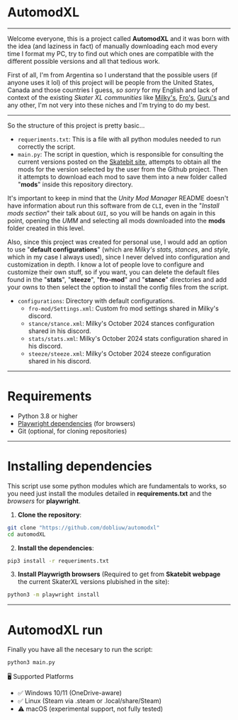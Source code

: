 # AutomodXL 

-----

Welcome everyone, this is a project called **AutomodXL** and it was born with the idea (and laziness in fact) of manually downloading each mod every time I format my PC, try to find out which ones are compatible with the different possible versions and all that tedious work.

First of all, I'm from Argentina so I understand that the possible users (if anyone uses it lol) of this project will be people from the United States, Canada and those countries I guess, *so sorry* for my English and lack of context of the existing *Skater XL communities* like [Milky's](https://discord.gg/phMWJzdP), [Fro's](https://discord.gg/RZ5GY2wS), [Guru's](https://discord.gg/rrjDUXP2) and any other, I'm not very into these niches and I'm trying to do my best.

----

So the structure of this project is pretty basic...

- `requeriments.txt`: This is a file with all python modules needed to run correctly the script.
- `main.py`: The script in question, which is responsible for consulting the current versions posted on the [Skatebit site](https://skatebit.vercel.app/mods), attempts to obtain all the mods for the version selected by the user from the Github project. Then it attempts to download each mod to save them into a new folder called "**mods**" inside this repository directory. 

It's important to keep in mind that the *Unity Mod Manager* README doesn't have information about run this software from de `CLI`, even in the "*Install mods section*" their talk about `GUI`, so you will be hands on again in this point, opening the *UMM* and selecting all mods downloaded into the **mods** folder created in this level.

Also, since this project was created for personal use, I would add an option to use "**default configurations**" (which are *Milky's stats*, *stances*, and *style*, which in my case I always used), since I never delved into configuration and customization in depth. I know a lot of people love to configure and customize their own stuff, so if you want, you can delete the default files found in the "**stats**", "**steeze**", "**fro-mod**" and "**stance**" directories and add your owns to then select the option to install the config files from the script.

- `configurations`: Directory with default configurations.
    - `fro-mod/Settings.xml`: Custom fro mod settings shared in Milky's discord.
    - `stance/stance.xml`: Milky's October 2024 stances configuration shared in his discord.
    - `stats/stats.xml`: Milky's October 2024 stats configuration shared in his discord.
    - `steeze/steeze.xml`: Milky's October 2024 steeze configuration shared in his discord.

-----
# Requirements
- Python 3.8 or higher
- [Playwright dependencies](https://playwright.dev/python/docs/intro#installation) (for browsers)
- Git (optional, for cloning repositories)
----

# Installing dependencies

This script use some python modules which are fundamentals to works, so you need just install the modules detailed in **requirements.txt** and the *browsers* for **playwright**.

1. **Clone the repository**:

```bash
git clone "https://github.com/dobliuw/automodxl"
cd automodXL
```
2. **Install the dependencies**:

```bash
pip3 install -r requeriments.txt
```
3. **Install Playwrigth browsers** (Required to get from **Skatebit webpage** the current SkaterXL versions plubished in the site):

```bash
python3 -m playwright install
```

----
# AutomodXL run

Finally you have all the necesary to run the script:

```bash
python3 main.py
```

🖥 Supported Platforms

- ✅ Windows 10/11 (OneDrive-aware)
- ✅ Linux (Steam via .steam or .local/share/Steam)
- ⚠️ macOS (experimental support, not fully tested)

